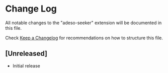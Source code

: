 # Change Log

All notable changes to the "adeso-seeker" extension will be documented in this file.

Check [Keep a Changelog](http://keepachangelog.com/) for recommendations on how to structure this file.

## [Unreleased]

- Initial release